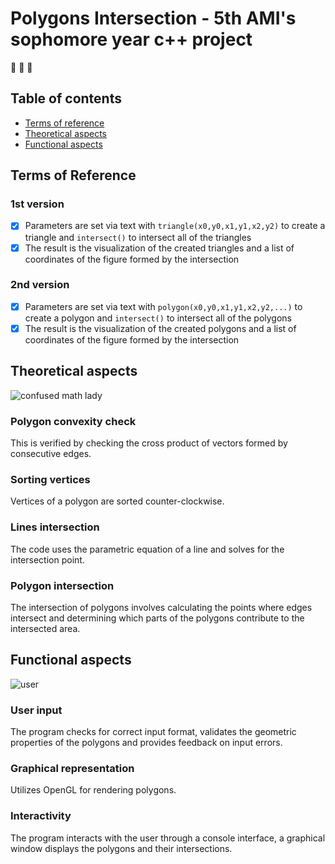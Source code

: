 # Polygons Intersection - 5th AMI's sophomore year c++ project 
:robot: :robot: :robot:
## Table of contents
* [Terms of reference](#terms-of-reference)
* [Theoretical aspects](#theoretical-aspects)
* [Functional aspects](#functional-aspects)

## Terms of Reference
### 1st version
- [x] Parameters are set via text with ```triangle(x0,y0,x1,y1,x2,y2)``` to create a triangle and ```intersect()``` to intersect all of the triangles
- [x] The result is the visualization of the created triangles and a list of coordinates of the figure formed by the intersection
### 2nd version
- [x] Parameters are set via text with ```polygon(x0,y0,x1,y1,x2,y2,...)``` to create a polygon and ```intersect()``` to intersect all of the polygons
- [x] The result is the visualization of the created polygons and a list of coordinates of the figure formed by the intersection

## Theoretical aspects

![confused math lady](https://i.kym-cdn.com/entries/icons/original/000/021/464/14608107_1180665285312703_1558693314_n.jpg)

### Polygon convexity check
This is verified by checking the cross product of vectors formed by consecutive edges.

### Sorting vertices
Vertices of a polygon are sorted counter-clockwise.

### Lines intersection
The code uses the parametric equation of a line and solves for the intersection point.

### Polygon intersection
The intersection of polygons involves calculating the points where edges intersect and determining which parts of the polygons contribute to the intersected area.
	
## Functional aspects
![user](https://i.imgur.com/2rqNKnh.png)

### User input
The program checks for correct input format, validates the geometric properties of the polygons and provides feedback on input errors.

### Graphical representation
Utilizes OpenGL for rendering polygons.

### Interactivity
The program interacts with the user through a console interface, a graphical window displays the polygons and their intersections.
